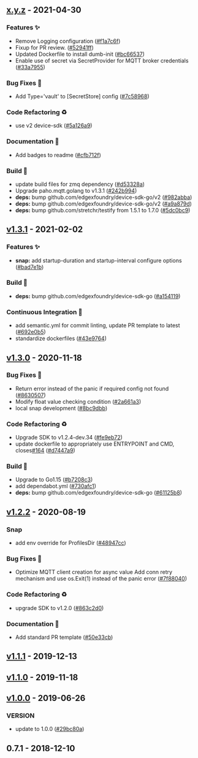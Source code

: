 
<a name="x.y.z"></a>
## [x.y.z] - 2021-04-30
### Features ✨
- Remove Logging configuration ([#f1a7c6f](https://github.com/edgexfoundry/device-mqtt-go/commits/f1a7c6f))
- Fixup for PR review. ([#52941ff](https://github.com/edgexfoundry/device-mqtt-go/commits/52941ff))
- Updated Dockerfile to install dumb-init ([#bc66537](https://github.com/edgexfoundry/device-mqtt-go/commits/bc66537))
- Enable use of secret via SecretProvider for MQTT broker credentials ([#33a7955](https://github.com/edgexfoundry/device-mqtt-go/commits/33a7955))
### Bug Fixes 🐛
- Add Type='vault' to [SecretStore] config ([#7c58968](https://github.com/edgexfoundry/device-mqtt-go/commits/7c58968))
### Code Refactoring ♻
- use v2 device-sdk ([#5a126a9](https://github.com/edgexfoundry/device-mqtt-go/commits/5a126a9))
### Documentation 📖
- Add badges to readme ([#cfb712f](https://github.com/edgexfoundry/device-mqtt-go/commits/cfb712f))
### Build 👷
- update build files for zmq dependency ([#d53328a](https://github.com/edgexfoundry/device-mqtt-go/commits/d53328a))
- Upgrade paho.mqtt.golang to v1.3.1 ([#242b994](https://github.com/edgexfoundry/device-mqtt-go/commits/242b994))
- **deps:** bump github.com/edgexfoundry/device-sdk-go/v2 ([#982abba](https://github.com/edgexfoundry/device-mqtt-go/commits/982abba))
- **deps:** bump github.com/edgexfoundry/device-sdk-go/v2 ([#a9a879d](https://github.com/edgexfoundry/device-mqtt-go/commits/a9a879d))
- **deps:** bump github.com/stretchr/testify from 1.5.1 to 1.7.0 ([#5dc0bc9](https://github.com/edgexfoundry/device-mqtt-go/commits/5dc0bc9))

<a name="v1.3.1"></a>
## [v1.3.1] - 2021-02-02
### Features ✨
- **snap:** add startup-duration and startup-interval configure options ([#bad7e1b](https://github.com/edgexfoundry/device-mqtt-go/commits/bad7e1b))
### Build 👷
- **deps:** bump github.com/edgexfoundry/device-sdk-go ([#a154119](https://github.com/edgexfoundry/device-mqtt-go/commits/a154119))
### Continuous Integration 🔄
- add semantic.yml for commit linting, update PR template to latest ([#692e0b5](https://github.com/edgexfoundry/device-mqtt-go/commits/692e0b5))
- standardize dockerfiles ([#43e9764](https://github.com/edgexfoundry/device-mqtt-go/commits/43e9764))

<a name="v1.3.0"></a>
## [v1.3.0] - 2020-11-18
### Bug Fixes 🐛
- Return error instead of the panic if required config not found ([#8630507](https://github.com/edgexfoundry/device-mqtt-go/commits/8630507))
- Modify float value checking condition ([#2a661a3](https://github.com/edgexfoundry/device-mqtt-go/commits/2a661a3))
- local snap development ([#8bc9dbb](https://github.com/edgexfoundry/device-mqtt-go/commits/8bc9dbb))
### Code Refactoring ♻
- Upgrade SDK to v1.2.4-dev.34 ([#fe9eb72](https://github.com/edgexfoundry/device-mqtt-go/commits/fe9eb72))
- update dockerfile to appropriately use ENTRYPOINT and CMD, closes[#164](https://github.com/edgexfoundry/device-mqtt-go/issues/164) ([#d7447a9](https://github.com/edgexfoundry/device-mqtt-go/commits/d7447a9))
### Build 👷
- Upgrade to Go1.15 ([#b7208c3](https://github.com/edgexfoundry/device-mqtt-go/commits/b7208c3))
- add dependabot.yml ([#730afc1](https://github.com/edgexfoundry/device-mqtt-go/commits/730afc1))
- **deps:** bump github.com/edgexfoundry/device-sdk-go ([#61125b8](https://github.com/edgexfoundry/device-mqtt-go/commits/61125b8))

<a name="v1.2.2"></a>
## [v1.2.2] - 2020-08-19
### Snap
- add env override for ProfilesDir ([#48947cc](https://github.com/edgexfoundry/device-mqtt-go/commits/48947cc))
### Bug Fixes 🐛
- Optimize MQTT client creation for async value Add conn retry mechanism and use os.Exit(1) instead of the panic error ([#7f88040](https://github.com/edgexfoundry/device-mqtt-go/commits/7f88040))
### Code Refactoring ♻
- upgrade SDK to v1.2.0 ([#863c2d0](https://github.com/edgexfoundry/device-mqtt-go/commits/863c2d0))
### Documentation 📖
- Add standard PR template ([#50e33cb](https://github.com/edgexfoundry/device-mqtt-go/commits/50e33cb))

<a name="v1.1.1"></a>
## [v1.1.1] - 2019-12-13

<a name="v1.1.0"></a>
## [v1.1.0] - 2019-11-18

<a name="v1.0.0"></a>
## [v1.0.0] - 2019-06-26
### VERSION
- update to 1.0.0 ([#29bc80a](https://github.com/edgexfoundry/device-mqtt-go/commits/29bc80a))

<a name="0.7.1"></a>
## 0.7.1 - 2018-12-10

[Unreleased]: https://github.com/edgexfoundry/device-mqtt-go/compare/x.y.z...HEAD
[x.y.z]: https://github.com/edgexfoundry/device-mqtt-go/compare/v1.3.1...x.y.z
[v1.3.1]: https://github.com/edgexfoundry/device-mqtt-go/compare/v1.3.0...v1.3.1
[v1.3.0]: https://github.com/edgexfoundry/device-mqtt-go/compare/v1.2.2...v1.3.0
[v1.2.2]: https://github.com/edgexfoundry/device-mqtt-go/compare/v1.1.1...v1.2.2
[v1.1.1]: https://github.com/edgexfoundry/device-mqtt-go/compare/v1.1.0...v1.1.1
[v1.1.0]: https://github.com/edgexfoundry/device-mqtt-go/compare/v1.0.0...v1.1.0
[v1.0.0]: https://github.com/edgexfoundry/device-mqtt-go/compare/0.7.1...v1.0.0
